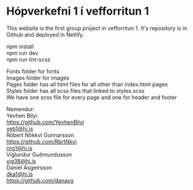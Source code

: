 # Hópverkefni 1 í vefforritun 1

This website is the first group project in vefforritun 1. It's repository is in Github and deployed in Netlify.  

npm install  <br />
npm run dev  
npm run lint-scss<br />

Fonts folder for fonts  
Images folder for images  
Pages folder has all html files for all other than index.html pages  
Styles folder has all scss files that linked to styles.scss  
We have one scss file for every page and one for header and footer  


Nemendur:  
Yevhen Bilyi  
  https://github.com/YevhenBilyi  
  yeb1@hi.is  
Róbert Nökkvi Gunnarsson  
  https://github.com/RbrtNkvi  
  rng1@hi.is  
Víglundur Guðmundusson  
  vig38@hi.is  
Daníel Ásgeirsson  
  dka1@hi.is  
  https://github.com/danasg  
